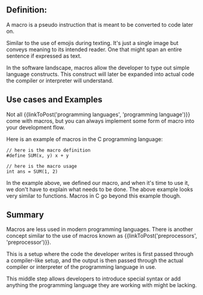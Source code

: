 ## Definition:

A macro is a pseudo instruction that is meant to be converted to code later on.

Similar to the use of emojis during texting. It's just a single image but conveys meaning to its intended reader. One that might span an entire sentence if expressed as text.

 In the software landscape, macros allow the developer to type out simple language constructs. This construct will later be expanded into actual code the compiler or interpreter will understand. 

## Use cases and Examples
Not all {{linkToPost('programming languages', 'programming language')}} come with macros, but you can always implement some form of macro into your development flow.

Here is an example of macros in the C programming language:

```
// here is the macro definition 
#define SUM(x, y) x + y

// here is the macro usage
int ans = SUM(1, 2)
```

In the example above, we defined our macro, and when it's time to use it, we don't have to explain what needs to be done.
The above example looks very similar to functions. Macros in C go beyond this example though.

## Summary
Macros are less used in modern programming languages. There is another concept similar to the use of macros known as {{linkToPost('preprocessors', 'preprocessor')}}.

This is a setup where the code the developer writes is first passed through a compiler-like setup, and the output is then passed through the actual compiler or interpreter of the programming language in use.

This middle step allows developers to introduce special syntax or add anything the programming language they are working with might be lacking.
